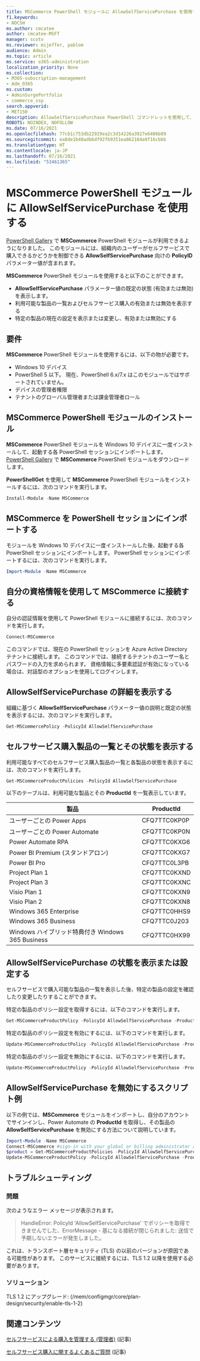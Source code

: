 ```yaml
---
title: MSCommerce PowerShell モジュールに AllowSelfServicePurchase を使用する
f1.keywords:
- NOCSH
ms.author: cmcatee
author: cmcatee-MSFT
manager: scotv
ms.reviewer: mijeffer, pablom
audience: Admin
ms.topic: article
ms.service: o365-administration
localization_priority: None
ms.collection:
- M365-subscription-management
- Adm_O365
ms.custom:
- AdminSurgePortfolio
- commerce_ssp
search.appverid:
- MET150
description: AllowSelfServicePurchase PowerShell コマンドレットを使用して、セルフサービスでの購入のオンまたはオフを切り替える方法をご紹介します。
ROBOTS: NOINDEX, NOFOLLOW
ms.date: 07/16/2021
ms.openlocfilehash: 77cb1c753db22929ea2c3d14226a3927e6406b89
ms.sourcegitcommit: ea8de1b48adb6df92fb9351ea862184a9f16cbbb
ms.translationtype: HT
ms.contentlocale: ja-JP
ms.lasthandoff: 07/16/2021
ms.locfileid: "53461365"
---
```

# <a name="use-allowselfservicepurchase-for-the-mscommerce-powershell-module"></a>MSCommerce PowerShell モジュールに AllowSelfServicePurchase を使用する

[PowerShell Gallery](https://aka.ms/allowselfservicepurchase-powershell-gallery) で **MSCommerce** PowerShell モジュールが利用できるようになりました。 このモジュールには、組織内のユーザーがセルフサービスで購入できるかどうかを制御できる **AllowSelfServicePurchase** 向けの **PolicyID** パラメーター値が含まれます。

**MSCommerce** PowerShell モジュールを使用すると以下のことができます。

- **AllowSelfServicePurchase** パラメーター値の既定の状態 (有効または無効) を表示します。
- 利用可能な製品の一覧およびセルフサービス購入の有効または無効を表示する
- 特定の製品の現在の設定を表示または変更し、有効または無効にする

## <a name="requirements"></a>要件

**MSCommerce** PowerShell モジュールを使用するには、以下の物が必要です。

- Windows 10 デバイス
- PowerShell 5 以下。 現在、PowerShell 6.x/7.x はこのモジュールではサポートされていません。
- デバイスの管理者権限
- テナントのグローバル管理者または課金管理者ロール

## <a name="install-the-mscommerce-powershell-module"></a>MSCommerce PowerShell モジュールのインストール

**MSCommerce** PowerShell モジュールを Windows 10 デバイスに一度インストールして、起動する各 PowerShell セッションにインポートします。 [PowerShell Gallery](https://aka.ms/allowselfservicepurchase-powershell-gallery) で **MSCommerce** PowerShell モジュールをダウンロードします。

**PowerShellGet** を使用して **MSCommerce** PowerShell モジュールをインストールするには、次のコマンドを実行します。

```powershell
Install-Module -Name MSCommerce
```

## <a name="import-mscommerce-into-the-powershell-session"></a>MSCommerce を PowerShell セッションにインポートする

モジュールを Windows 10 デバイスに一度インストールした後、起動する各 PowerShell セッションにインポートします。 PowerShell セッションにインポートするには、次のコマンドを実行します。

```powershell
Import-Module -Name MSCommerce
```

## <a name="connect-to-mscommerce-with-your-credentials"></a>自分の資格情報を使用して MSCommerce に接続する

自分の認証情報を使用して PowerShell モジュールに接続するには、次のコマンドを実行します。

```powershell
Connect-MSCommerce
```

このコマンドでは、現在の PowerShell セッションを Azure Active Directory テナントに接続します。 このコマンドでは、接続するテナントのユーザー名とパスワードの入力を求められます。 資格情報に多要素認証が有効になっている場合は、対話型のオプションを使用してログインします。

## <a name="view-details-for-allowselfservicepurchase"></a>AllowSelfServicePurchase の詳細を表示する

組織に基づく **AllowSelfServicePurchase** パラメーター値の説明と既定の状態を表示するには、次のコマンドを実行します。

```powershell
Get-MSCommercePolicy -PolicyId AllowSelfServicePurchase
```

## <a name="view-a-list-of-self-service-purchase-products-and-their-status"></a>セルフサービス購入製品の一覧とその状態を表示する

利用可能なすべてのセルフサービス購入製品の一覧と各製品の状態を表示するには、次のコマンドを実行します。

```powershell
Get-MSCommerceProductPolicies -PolicyId AllowSelfServicePurchase
```

以下のテーブルは、利用可能な製品とその **ProductId** を一覧表示しています。

| 製品 | ProductId |
|-----------------------------|--------------|
| ユーザーごとの Power Apps | CFQ7TTC0KP0P |
| ユーザーごとの Power Automate | CFQ7TTC0KP0N |
| Power Automate RPA | CFQ7TTC0KXG6  |
| Power BI Premium (スタンドアロン) | CFQ7TTC0KXG7  |
| Power BI Pro | CFQ7TTC0L3PB |
| Project Plan 1 | CFQ7TTC0KXND |
| Project Plan 3 | CFQ7TTC0KXNC |
| Visio Plan 1 | CFQ7TTC0KXN9 |
| Visio Plan 2 | CFQ7TTC0KXN8 |
| Windows 365 Enterprise | CFQ7TTC0HHS9 |
| Windows 365 Business | CFQ7TTC0J203 |
| Windows ハイブリッド特典付き Windows 365 Business | CFQ7TTC0HX99 |
## <a name="view-or-set-the-status-for-allowselfservicepurchase"></a>AllowSelfServicePurchase の状態を表示または設定する

セルフサービスで購入可能な製品の一覧を表示した後、特定の製品の設定を確認したり変更したりすることができます。

特定の製品のポリシー設定を取得するには、以下のコマンドを実行します。

```powershell
Get-MSCommerceProductPolicy -PolicyId AllowSelfServicePurchase -ProductId CFQ7TTC0KP0N
```

特定の製品のポリシー設定を有効にするには、以下のコマンドを実行します。

```powershell
Update-MSCommerceProductPolicy -PolicyId AllowSelfServicePurchase -ProductId CFQ7TTC0KP0N -Enabled $True
```

特定の製品のポリシー設定を無効にするには、以下のコマンドを実行します。

```powershell
Update-MSCommerceProductPolicy -PolicyId AllowSelfServicePurchase -ProductId CFQ7TTC0KP0N -Enabled $False
```

## <a name="example-script-to-disable-allowselfservicepurchase"></a>AllowSelfServicePurchase を無効にするスクリプト例

以下の例では、**MSCommerce** モジュールをインポートし、自分のアカウントでサインインし、Power Automate の **ProductId** を取得し、その製品の **AllowSelfServicePurchase** を無効にする方法について説明しています。

```powershell
Import-Module -Name MSCommerce
Connect-MSCommerce #sign-in with your global or billing administrator account when prompted
$product = Get-MSCommerceProductPolicies -PolicyId AllowSelfServicePurchase | where {$_.ProductName -match 'Power Automate'}
Update-MSCommerceProductPolicy -PolicyId AllowSelfServicePurchase -ProductId $product.ProductID -Enabled $false
```

## <a name="troubleshooting"></a>トラブルシューティング

### <a name="problem"></a>問題

次のようなエラー メッセージが表示されます。

> HandleError: PolicyId 'AllowSelfServicePurchase' でポリシーを取得できませんでした、ErrorMessage - 基になる接続が閉じられました: 送信で予期しないエラーが発生しました。

これは、トランスポート層セキュリティ (TLS) の以前のバージョンが原因である可能性があります。 このサービスに接続するには、TLS 1.2 以降を使用する必要があります。

### <a name="solution"></a>ソリューション

TLS 1.2 にアップグレード: (/mem/configmgr/core/plan-design/security/enable-tls-1-2)

<!--
## Uninstall the MSCommerce module

Before you uninstall the MSCommerce module, close your current PowerShell session, then open a new session with admin rights.

To remove the **MSCommerce** PowerShell module from your computer, run the following command:

```powershell
Uninstall-Module -Name MSCommerce
```-->

## <a name="related-content"></a>関連コンテンツ

[セルフサービスによる購入を管理する (管理者)](manage-self-service-purchases-admins.md) (記事)

[セルフサービス購入に関するよくあるご質問](self-service-purchase-faq.yml) (記事)

